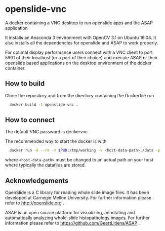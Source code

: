 # openslide-vnc
A docker containing a VNC desktop to run openslide apps and the ASAP application

It installs an Anaconda 3 environment with OpenCV 3.1 on Ubuntu 16.04. It also installs
all the dependencies for openslide and ASAP to work properly.

For optimal display performance users connect with a VNC client to port 5901 of their
localhost (or a port of their choice) and execute ASAP or their openslide based
applications on the desktop environment of the docker container.

## How to build

Clone the repository and from the directory containing the Dockerfile run

```bash
  docker build -t openslide-vnc .
```

## How to connect

The default VNC password is dockervnc

The recommended way to start the docker is with

```bash
  docker run -d --rm -v $PWD:/tmp/working -v <host-data-path>:/data -p 5901:5901 openslide-vnc
```

where ```<host-data-path>``` must be changed to an actual path on your host where typically
the datafiles are stored.

## Acknowledgements

OpenSlide is a C library for reading whole slide image files.
It has been developed at Carnegie Mellon University.
For further information please refer to http://openslide.org .

ASAP is an open source platform for visualizing, 
annotating and automatically analyzing whole-slide histopathology images.
For further information please refer to https://github.com/GeertLitjens/ASAP .